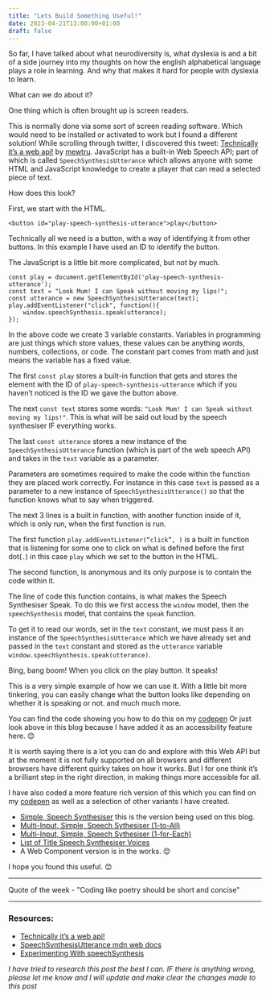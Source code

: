 ```yaml
---
title: "Lets Build Something Useful!"
date: 2023-04-21T13:00:00+01:00
draft: false
---
```


So far, I have talked about what neurodiversity is, what dyslexia is and a bit of a side journey into my thoughts on how the english alphabetical language plays a role in learning. And why that makes it hard for people with dyslexia to learn.

What can we do about it?

One thing which is often brought up is screen readers.

This is normally done via some sort of screen reading software. Which would need to be installed or activated to work but I found a different solution! While scrolling through twitter, I discovered this tweet: [Technically it’s a web api!](https://twitter.com/trunarla/status/1597641480520503296) by [mewtru](https://twitter.com/trunarla). JavaScript has a built-in Web Speech API; part of which is called `SpeechSynthesisUtterance` which allows anyone with some HTML and JavaScript knowledge to create a player that can read a selected piece of text.

How does this look?

First, we start with the HTML. 

```
<button id="play-speech-synthesis-utterance">play</button>
```

Technically all we need is a button, with a way of identifying it from other buttons. In this example I have used an ID to identify the button.

The JavaScript is a little bit more complicated, but not by much.

```
const play = document.getElementById('play-speech-synthesis-utterance');
const text = "Look Mum! I can Speak without moving my lips!";
const utterance = new SpeechSynthesisUtterance(text);
play.addEventListener("click", function(){  
    window.speechSynthesis.speak(utterance);
});
```

In the above code we create 3 variable constants. Variables in programming are just things which store values, these values can be anything words, numbers, collections, or code. The constant part comes from math and just means the variable has a fixed value. 

The first `const play` stores a built-in function that gets and stores the element with the ID of `play-speech-synthesis-utterance` which if you haven’t noticed is the ID we gave the button above.

The next `const text` stores some words: `"Look Mum! I can Speak without moving my lips!"`. This is what will be said out loud by the speech synthesiser IF everything works.

The last `const utterance` stores a new instance of the `SpeechSynthesisUtterance` function (which is part of the web speech API) and takes in the `text` variable as a parameter. 

Parameters are sometimes required to make the code within the function they are placed work correctly. For instance in this case `text` is passed as a parameter to a new instance of `SpeechSynthesisUtterance()` so that the function knows what to say when triggered.

The next 3 lines is a built in function, with another function inside of it, which is only run, when the first function is run.

The first function `play.addEventListener(“click”, )` is a built in function that is listening for some one to click on what is defined before the first dot(`.`) in this case `play` which we set to the button in the HTML.

The second function, is anonymous and its only purpose is to contain the code within it.

The line of code this function contains, is what makes the Speech Synthesiser Speak. To do this we first access the `window` model, then the `speechSynthesis` model, that contains the `speak` function. 

To get it to read our words, set in the `text` constant, we must pass it an instance of the `SpeechSynthesisUtterance` which we have already set and passed in the `text` constant and stored as the `utterance` variable `window.speechSynthesis.speak(utterance)`.

Bing, bang boom! When you click on the play button. It speaks!

This is a very simple example of how we can use it. With a little bit more tinkering, you can easily change what the button looks like depending on whether it is speaking or not. and much much more.

You can find the code showing you how to do this on my [codepen](https://codepen.io/mejasonatkinson/pen/VwEPaEd) Or just look above in this blog because I have added it as an accessibility feature here. 😊 

It is worth saying there is a lot you can do and explore with this Web API but at the moment it is not fully supported on all browsers and different browsers have different quirky takes on how it works. But I for one think it’s a brilliant step in the right direction, in making things more accessible for all.

I have also coded a more feature rich version of this which you can find on my [codepen](https://codepen.io/mejasonatkinson/pen/poxRyez) as well as a selection of other variants I have created.

- [Simple, Speech Synthesiser](https://codepen.io/mejasonatkinson/pen/MWPJybW) this is the version being used on this blog.
- [Multi-Input, Simple, Speech Sythesiser (1-to-All)](https://codepen.io/mejasonatkinson/pen/oNaBxME)
- [Multi-Input, Simple, Speech Sythesiser (1-for-Each)](https://codepen.io/mejasonatkinson/pen/GRYrZXw)
- [List of Title Speech Synthesiser Voices](https://codepen.io/mejasonatkinson/pen/WNaRpKy)
- A Web Component version is in the works. 😊 

I hope you found this useful. 😊 

<!-- https://codepen.io/collection/ZMoemG -->

---

Quote of the week - "Coding like poetry should be short and concise"

---

### Resources:

- [Technically it’s a web api!](https://twitter.com/trunarla/status/1597641480520503296)
- [SpeechSynthesisUtterance mdn web docs](https://developer.mozilla.org/en-US/docs/Web/API/SpeechSynthesisUtterance)
- [Experimenting With speechSynthesis](https://www.smashingmagazine.com/2017/02/experimenting-with-speechsynthesis/)

*I have tried to research this post the best I can. IF there is anything wrong, please let me know and I will update and make clear the changes made to this post*
